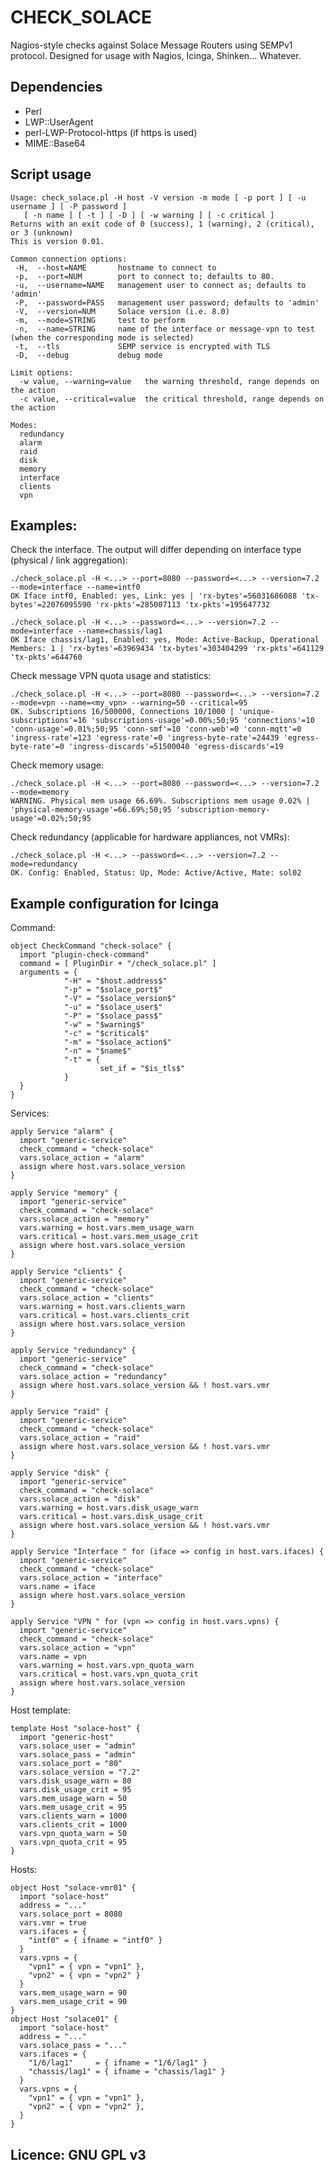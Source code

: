 # CHECK_SOLACE

Nagios-style checks against Solace Message Routers using SEMPv1 protocol. Designed for usage with Nagios, Icinga, Shinken... Whatever.

## Dependencies

 * Perl
 * LWP::UserAgent
 * perl-LWP-Protocol-https (if https is used)
 * MIME::Base64

## Script usage

    Usage: check_solace.pl -H host -V version -m mode [ -p port ] [ -u username ] [ -P password ]
       [ -n name ] [ -t ] [ -D ] [ -w warning ] [ -c critical ] 
    Returns with an exit code of 0 (success), 1 (warning), 2 (critical), or 3 (unknown)
    This is version 0.01.
    
    Common connection options:
     -H,  --host=NAME       hostname to connect to
     -p,  --port=NUM        port to connect to; defaults to 80.
     -u,  --username=NAME   management user to connect as; defaults to 'admin' 
     -P,  --password=PASS   management user password; defaults to 'admin'
     -V,  --version=NUM     Solace version (i.e. 8.0)
     -m,  --mode=STRING     test to perform
     -n,  --name=STRING     name of the interface or message-vpn to test (when the corresponding mode is selected)
     -t,  --tls             SEMP service is encrypted with TLS
     -D,  --debug           debug mode
    
    Limit options:
      -w value, --warning=value   the warning threshold, range depends on the action
      -c value, --critical=value  the critical threshold, range depends on the action

    Modes:
      redundancy
      alarm
      raid
      disk
      memory
      interface
      clients
      vpn

## Examples:

Check the interface. The output will differ depending on interface type (physical / link aggregation):

    ./check_solace.pl -H <...> --port=8080 --password=<...> --version=7.2 --mode=interface --name=intf0
    OK Iface intf0, Enabled: yes, Link: yes | 'rx-bytes'=56031686088 'tx-bytes'=22076095590 'rx-pkts'=285007113 'tx-pkts'=195647732

    ./check_solace.pl -H <...> --password=<...> --version=7.2 --mode=interface --name=chassis/lag1
    OK Iface chassis/lag1, Enabled: yes, Mode: Active-Backup, Operational Members: 1 | 'rx-bytes'=63969434 'tx-bytes'=303404299 'rx-pkts'=641129 'tx-pkts'=644760

Check message VPN quota usage and statistics:

    ./check_solace.pl -H <...> --port=8080 --password=<...> --version=7.2 --mode=vpn --name=<my_vpn> --warning=50 --critical=95
    OK. Subscriptions 16/500000, Connections 10/1000 | 'unique-subscriptions'=16 'subscriptions-usage'=0.00%;50;95 'connections'=10 'conn-usage'=0.01%;50;95 'conn-smf'=10 'conn-web'=0 'conn-mqtt'=0 'ingress-rate'=123 'egress-rate'=0 'ingress-byte-rate'=24439 'egress-byte-rate'=0 'ingress-discards'=51500040 'egress-discards'=19

Check memory usage:

    ./check_solace.pl -H <...> --port=8080 --password=<...> --version=7.2 --mode=memory
    WARNING. Physical mem usage 66.69%. Subscriptions mem usage 0.02% | 'physical-memory-usage'=66.69%;50;95 'subscription-memory-usage'=0.02%;50;95

Check redundancy (applicable for hardware appliances, not VMRs):

    ./check_solace.pl -H <...> --password=<...> --version=7.2 --mode=redundancy
    OK. Config: Enabled, Status: Up, Mode: Active/Active, Mate: sol02


## Example configuration for Icinga

Command:

    object CheckCommand "check-solace" {
      import "plugin-check-command"
      command = [ PluginDir + "/check_solace.pl" ]
      arguments = {
                "-H" = "$host.address$"
                "-p" = "$solace_port$"
                "-V" = "$solace_version$"
                "-u" = "$solace_user$"
                "-P" = "$solace_pass$"
                "-w" = "$warning$"
                "-c" = "$critical$"
                "-m" = "$solace_action$"
                "-n" = "$name$"
                "-t" = {
                        set_if = "$is_tls$"
                }
      }
    }

Services:

    apply Service "alarm" {
      import "generic-service"
      check_command = "check-solace"
      vars.solace_action = "alarm"
      assign where host.vars.solace_version
    }
 
    apply Service "memory" {
      import "generic-service"
      check_command = "check-solace"
      vars.solace_action = "memory"
      vars.warning = host.vars.mem_usage_warn
      vars.critical = host.vars.mem_usage_crit
      assign where host.vars.solace_version
    }
 
    apply Service "clients" {
      import "generic-service"
      check_command = "check-solace"
      vars.solace_action = "clients"
      vars.warning = host.vars.clients_warn
      vars.critical = host.vars.clients_crit
      assign where host.vars.solace_version
    }
 
    apply Service "redundancy" {
      import "generic-service"
      check_command = "check-solace"
      vars.solace_action = "redundancy"
      assign where host.vars.solace_version && ! host.vars.vmr
    }
    
    apply Service "raid" {
      import "generic-service"
      check_command = "check-solace"
      vars.solace_action = "raid"
      assign where host.vars.solace_version && ! host.vars.vmr
    }

    apply Service "disk" {
      import "generic-service"
      check_command = "check-solace"
      vars.solace_action = "disk"
      vars.warning = host.vars.disk_usage_warn
      vars.critical = host.vars.disk_usage_crit
      assign where host.vars.solace_version && ! host.vars.vmr
    }
 
    apply Service "Interface " for (iface => config in host.vars.ifaces) {
      import "generic-service"
      check_command = "check-solace"
      vars.solace_action = "interface"
      vars.name = iface
      assign where host.vars.solace_version
    }
 
    apply Service "VPN " for (vpn => config in host.vars.vpns) {
      import "generic-service"
      check_command = "check-solace"
      vars.solace_action = "vpn"
      vars.name = vpn
      vars.warning = host.vars.vpn_quota_warn
      vars.critical = host.vars.vpn_quota_crit
      assign where host.vars.solace_version
    }

Host template:

    template Host "solace-host" {
      import "generic-host"
      vars.solace_user = "admin"
      vars.solace_pass = "admin"
      vars.solace_port = "80"
      vars.solace_version = "7.2"
      vars.disk_usage_warn = 80
      vars.disk_usage_crit = 95
      vars.mem_usage_warn = 50
      vars.mem_usage_crit = 95
      vars.clients_warn = 1000
      vars.clients_crit = 1000
      vars.vpn_quota_warn = 50
      vars.vpn_quota_crit = 95
    }

Hosts:

    object Host "solace-vmr01" {
      import "solace-host"
      address = "..."
      vars.solace_port = 8080
      vars.vmr = true
      vars.ifaces = {
        "intf0" = { ifname = "intf0" }
      }
      vars.vpns = {
        "vpn1" = { vpn = "vpn1" },
        "vpn2" = { vpn = "vpn2" }
      }
      vars.mem_usage_warn = 90
      vars.mem_usage_crit = 90
    }
    object Host "solace01" {
      import "solace-host"
      address = "..."
      vars.solace_pass = "..."
      vars.ifaces = {
        "1/6/lag1"     = { ifname = "1/6/lag1" }
        "chassis/lag1" = { ifname = "chassis/lag1" }
      }
      vars.vpns = {
        "vpn1" = { vpn = "vpn1" },
        "vpn2" = { vpn = "vpn2" },
      }
    }

## Licence: GNU GPL v3
